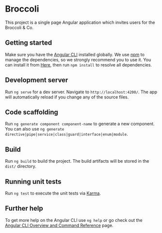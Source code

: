 # Broccoli

This project is a single page Angular application which invites users for the Broccoli & Co.

## Getting started

Make sure you have the [Angular CLI](https://angular.io/cli) installed globally. We use [npm](https://docs.npmjs.com) to manage the dependencies, so we strongly recommend you to use it. You can install it from [Here](https://docs.npmjs.com/cli/v6/commands/npm-install), then run `npm install` to resolve all dependencies.

## Development server

Run `ng serve` for a dev server. Navigate to `http://localhost:4200/`. The app will automatically reload if you change any of the source files.

## Code scaffolding

Run `ng generate component component-name` to generate a new component. You can also use `ng generate directive|pipe|service|class|guard|interface|enum|module`.

## Build

Run `ng build` to build the project. The build artifacts will be stored in the `dist/` directory.

## Running unit tests

Run `ng test` to execute the unit tests via [Karma](https://karma-runner.github.io).

## Further help

To get more help on the Angular CLI use `ng help` or go check out the [Angular CLI Overview and Command Reference](https://angular.io/cli) page.
